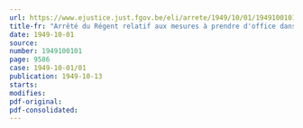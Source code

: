 ```yaml
---
url: https://www.ejustice.just.fgov.be/eli/arrete/1949/10/01/1949100101/justel
title-fr: "Arrêté du Régent relatif aux mesures à prendre d'office dans le domaine de la lutte contre les végétaux et animaux nuisibles"
date: 1949-10-01
source:
number: 1949100101
page: 9586
case: 1949-10-01/01
publication: 1949-10-13
starts:
modifies:
pdf-original:
pdf-consolidated:
---
```


